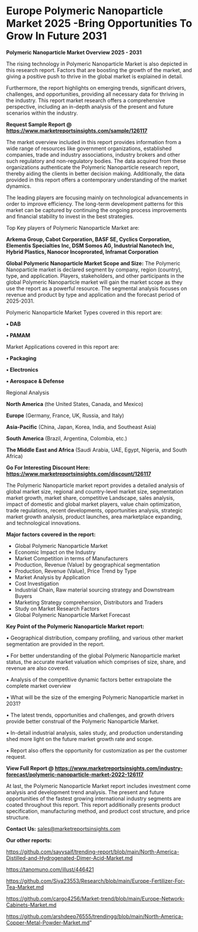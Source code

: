 # Europe Polymeric Nanoparticle Market 2025 -Bring Opportunities To Grow In Future 2031

<Strong> Polymeric Nanoparticle Market Overview 2025 - 2031</strong>

The rising technology in Polymeric Nanoparticle Market is also depicted in this research report. Factors that are boosting the growth of the market, and giving a positive push to thrive in the global market is explained in detail.

Furthermore, the report highlights on emerging trends, significant drivers, challenges, and opportunities, providing all necessary data for thriving in the industry. This report market research offers a comprehensive perspective, including an in-depth analysis of the present and future scenarios within the industry.

<strong>Request Sample Report @ <a href=https://www.marketreportsinsights.com/sample/126117>https://www.marketreportsinsights.com/sample/126117</a></strong>

The market overview included in this report provides information from a wide range of resources like government organizations, established companies, trade and industry associations, industry brokers and other such regulatory and non-regulatory bodies. The data acquired from these organizations authenticate the Polymeric Nanoparticle research report, thereby aiding the clients in better decision making. Additionally, the data provided in this report offers a contemporary understanding of the market dynamics.

The leading players are focusing mainly on technological advancements in order to improve efficiency. The long-term development patterns for this market can be captured by continuing the ongoing process improvements and financial stability to invest in the best strategies.

Top Key players of Polymeric Nanoparticle Market are:

<strong>Arkema Group, Cabot Corporation, BASF SE, Cyclics Corporation, Elementis Specialties Inc, DSM Somos AG, Industrial Nanotech Inc, Hybrid Plastics, Nanocor Incoprorated, Inframat Corporation</strong>

<strong><b>Global Polymeric Nanoparticle Market Scope and Size:</b></strong>
The Polymeric Nanoparticle market is declared segment by company, region (country), type, and application. Players, stakeholders, and other participants in the global Polymeric Nanoparticle market will gain the market scope as they use the report as a powerful resource. The segmental analysis focuses on revenue and product by type and application and the forecast period of 2025-2031.

Polymeric Nanoparticle Market Types covered in this report are:

<strong>• DAB

• PAMAM</strong>

Market Applications covered in this report are:

<strong>• Packaging

• Electronics

• Aerospace & Defense</strong> 

Regional Analysis

<strong>North America</strong> (the United States, Canada, and Mexico)

<strong>Europe</strong> (Germany, France, UK, Russia, and Italy)

<strong>Asia-Pacific</strong> (China, Japan, Korea, India, and Southeast Asia)

<strong>South America</strong> (Brazil, Argentina, Colombia, etc.)

<strong>The Middle East and Africa</strong> (Saudi Arabia, UAE, Egypt, Nigeria, and South Africa)

<strong>Go For Interesting Discount Here: <a href=https://www.marketreportsinsights.com/discount/126117>https://www.marketreportsinsights.com/discount/126117</a></strong>

The Polymeric Nanoparticle market report provides a detailed analysis of global market size, regional and country-level market size, segmentation market growth, market share, competitive Landscape, sales analysis, impact of domestic and global market players, value chain optimization, trade regulations, recent developments, opportunities analysis, strategic market growth analysis, product launches, area marketplace expanding, and technological innovations.

<strong><b>Major factors covered in the report:</b></strong>
<ul>
  <li>Global Polymeric Nanoparticle Market </li>
  <li>Economic Impact on the Industry</li>
  <li>Market Competition in terms of Manufacturers</li>
  <li>Production, Revenue (Value) by geographical segmentation</li>
  <li>Production, Revenue (Value), Price Trend by Type</li>
  <li>Market Analysis by Application</li>
  <li>Cost Investigation</li>
  <li>Industrial Chain, Raw material sourcing strategy and Downstream Buyers</li>
  <li>Marketing Strategy comprehension, Distributors and Traders</li>
  <li>Study on Market Research Factors</li>
  <li>Global Polymeric Nanoparticle Market Forecast</li>
</ul>

<strong><b>Key Point of the Polymeric Nanoparticle Market report:</b></strong>

• Geographical distribution, company profiling, and various other market segmentation are provided in the report.

• For better understanding of the global Polymeric Nanoparticle market status, the accurate market valuation which comprises of size, share, and revenue are also covered.

• Analysis of the competitive dynamic factors better extrapolate the complete market overview

• What will be the size of the emerging Polymeric Nanoparticle market in 2031?

• The latest trends, opportunities and challenges, and growth drivers provide better construal of the Polymeric Nanoparticle Market.

• In-detail industrial analysis, sales study, and production understanding shed more light on the future market growth rate and scope.

• Report also offers the opportunity for customization as per the customer request.

<strong><b>View Full Report @ <a href=https://www.marketreportsinsights.com/industry-forecast/polymeric-nanoparticle-market-2022-126117>https://www.marketreportsinsights.com/industry-forecast/polymeric-nanoparticle-market-2022-126117</a></b></strong>


At last, the Polymeric Nanoparticle Market report includes investment come analysis and development trend analysis. The present and future opportunities of the fastest growing international industry segments are coated throughout this report. This report additionally presents product specification, manufacturing method, and product cost structure, and price structure.

<strong>Contact Us:</strong>
sales@marketreportsinsights.com

<strong>Our other reports:</strong>

<a href=https://github.com/sayysaif/trending-report/blob/main/North-America-Distilled-and-Hydrogenated-Dimer-Acid-Market.md>https://github.com/sayysaif/trending-report/blob/main/North-America-Distilled-and-Hydrogenated-Dimer-Acid-Market.md</a>

<a href=https://tanomuno.com/illust/446421>https://tanomuno.com/illust/446421</a>

<a href=https://github.com/Siya23553/Research/blob/main/Europe-Fertilizer-For-Tea-Market.md>https://github.com/Siya23553/Research/blob/main/Europe-Fertilizer-For-Tea-Market.md</a>

<a href=https://github.com/cargo4256/Market-trend/blob/main/Europe-Network-Cabinets-Market.md>https://github.com/cargo4256/Market-trend/blob/main/Europe-Network-Cabinets-Market.md</a>

<a href=https://github.com/arshdeep76555/trendingg/blob/main/North-America-Copper-Metal-Powder-Market.md>https://github.com/arshdeep76555/trendingg/blob/main/North-America-Copper-Metal-Powder-Market.md</a>"
